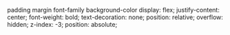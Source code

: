 padding
margin
font-family
background-color
display: flex;
justify-content: center;
font-weight: bold;
text-decoration: none;
position: relative;
overflow: hidden;
z-index: -3;
position: absolute;

